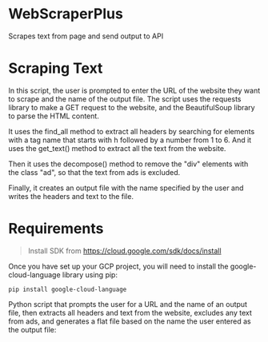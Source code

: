 # WebScraperPlus
Scrapes text from page and send output to API

# Scraping Text

In this script, the user is prompted to enter the URL of the website they want to scrape and the name of the output file. The script uses the requests library to make a GET request to the website, and the BeautifulSoup library to parse the HTML content.

It uses the find_all method to extract all headers by searching for elements with a tag name that starts with h followed by a number from 1 to 6. And it uses the get_text() method to extract all the text from the website.

Then it uses the decompose() method to remove the "div" elements with the class "ad", so that the text from ads is excluded.

Finally, it creates an output file with the name specified by the user and writes the headers and text to the file.

# Requirements

> Install SDK from https://cloud.google.com/sdk/docs/install

Once you have set up your GCP project, you will need to install the google-cloud-language library using pip:

```pip install google-cloud-language```

Python script that prompts the user for a URL and the name of an output file, then extracts all headers and text from the website, excludes any text from ads, and generates a flat file based on the name the user entered as the output file:

# Process Text via API

You can use the Google Cloud Natural Language API to analyze the text in your output file and extract information such as keywords, keyphrases, and salience scores. To do this, you'll need to set up a Google Cloud Platform (GCP) project and enable the Natural Language API. You can find more information on how to do this in the GCP documentation: https://cloud.google.com/natural-language/docs/getting-started
